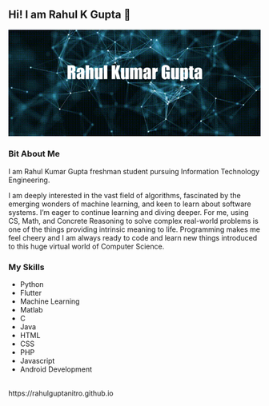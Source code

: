 ## Hi! I am Rahul K Gupta 👋

<img src="https://raw.githubusercontent.com/RahulGuptaNitro/RahulGuptaNitro/master/Background.gif">

### Bit About Me

I am Rahul Kumar Gupta freshman student pursuing Information Technology Engineering.

I am deeply interested in the vast field of algorithms, fascinated by the emerging wonders of machine learning, and keen to learn about software systems. I’m eager to continue learning and diving deeper. For me, using CS, Math, and Concrete Reasoning to solve complex real-world problems is one of the things providing intrinsic meaning to life. Programming makes me feel cheery and I am always ready to code and learn new things introduced to this huge virtual world of Computer Science.

### My Skills
* Python
* Flutter
* Machine Learning
* Matlab
* C
* Java
* HTML
* CSS
* PHP
* Javascript
* Android Development


<br />
https://rahulguptanitro.github.io

<!--[Home](https://rahulguptanitro.github.io){: .btn .btn-info}
**RahulGuptaNitro/RahulGuptaNitro** is a ✨ _special_ ✨ repository because its `README.md` (this file) appears on your GitHub profile.

Here are some ideas to get you started:

- 🔭 I’m currently working on ...
- 🌱 I’m currently learning ...
- 👯 I’m looking to collaborate on ...
- 🤔 I’m looking for help with ...
- 💬 Ask me about ...
- 📫 How to reach me: ...
- 😄 Pronouns: ...
- ⚡ Fun fact: ...
-->

